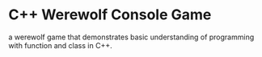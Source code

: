 # C++ Werewolf Console Game

a werewolf game that demonstrates basic understanding of programming with function and class in C++.
